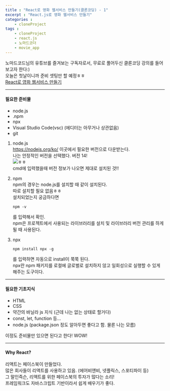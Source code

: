 ```yaml
---
title : "React로 영화 웹서비스 만들기(클론코딩) - 1"
excerpt : "React.js로 영화 웹서비스 만들기"
categories : 
    - cloneProject
tags : 
    - cloneProject
    - react.js
    - 노마드코더
    - movie_app
---
```


노마드코드님의 유튜브를 즐겨보는 구독자로서, 무료로 풀어두신 클론코딩 강의를 들어보고자 한다:)<br>
오늘은 첫날이니까 준비 셋팅만 할 예정ㅎㅎ <br>
[React로 영화 웹서비스 만들기](https://nomadcoders.co/react-fundamentals)<br>

---

#### 필요한 준비물
+ node.js
+ .npm
+ npx
+ Visual Studio Code(vsc) (에디터는 아무거나 상관없음)
+ git




1. node.js  
    <https://nodejs.org/ko/> 이곳에서 필요한 버전으로 다운받는다.  
    나는 안정적인 버전을 선택했다. 버전 14!  
    ![ㅎㅎ](https://user-images.githubusercontent.com/89170121/130535125-a9a4465b-071d-4f0e-85d3-f800f3d54549.JPG)  
    cmd에 입력했을때 버전 정보가 나오면 제대로 설치된 것!!

2. npm   
    npm의 경우는 node.js를 설치할 때 같이 설치된다.  
    따로 설치할 필요 없음ㅎㅎ  
    설치되었는지 궁금하다면 
    ```
    npm -v 
    ```
    를 입력해서 확인.  
    npm은 프로젝트에서 사용되는 라이브러리를 설치 및 라이브러리 버전 관리를 하게 될 때 사용된다.  

3. npx
    ```
    npm install npx -g
    ```
    를 입력하면 자동으로 install이 쭉쭉 된다.  
    npx란 npm 패키지를 로컬에 글로벌로 설치하지 않고 일회성으로 실행할 수 있게 해주는 도구이다.  


---

#### 필요한 기초지식
+ HTML
+ CSS
+ 약간의 바닐라 js 지식 (근데 나는 없는 상태로 할거다)
+ const, let, function 등...
+ node.js (package.json 정도 알아두면 좋다고 함. 물론 나는 모름)


이정도 준비물만 있으면 된다고 한다! WOW!  

---
#### Why React?
리액트는 페이스북이 만들었다.  
많은 회사들이 리액트를 사용하고 있음. (에어비앤비, 넷플릭스, 스포티파이 등)  
그 말인즉슨, 리액트를 위한 페이스북의 투자가 많다는 소리!  
프레임워크도 자바스크립트 기반이라서 쉽게 배우기가 좋다. 